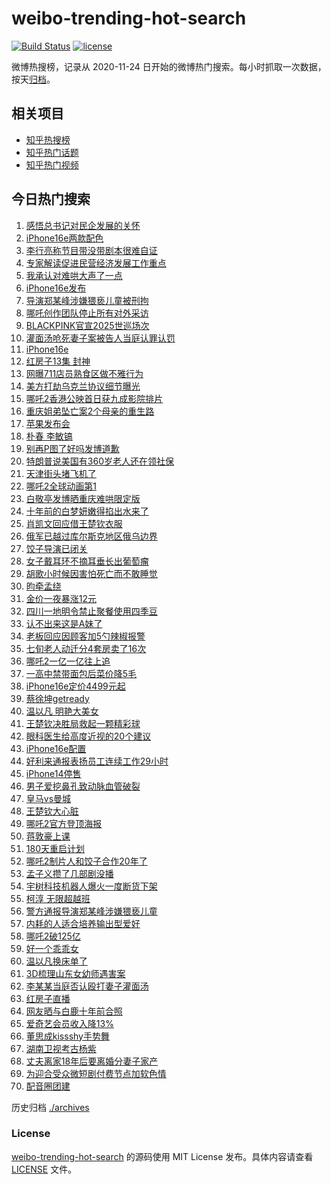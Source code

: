 # weibo-trending-hot-search

[![Build Status](https://github.com/justjavac/weibo-trending-hot-search/workflows/ci/badge.svg?branch=master)](https://github.com/justjavac/weibo-trending-hot-search/actions)
[![license](https://img.shields.io/github/license/justjavac/weibo-trending-hot-search)](https://github.com/justjavac/weibo-trending-hot-search/blob/master/LICENSE)

微博热搜榜，记录从 2020-11-24 日开始的微博热门搜索。每小时抓取一次数据，按天[归档](./archives)。

## 相关项目

- [知乎热搜榜](https://github.com/justjavac/zhihu-trending-top-search)
- [知乎热门话题](https://github.com/justjavac/zhihu-trending-hot-questions)
- [知乎热门视频](https://github.com/justjavac/zhihu-trending-hot-video)

## 今日热门搜索

<!-- BEGIN -->
<!-- 最后更新时间 Thu Feb 20 2025 03:11:39 GMT+0800 (China Standard Time) -->

1. [感悟总书记对民企发展的关怀](https://s.weibo.com//weibo?q=%23%E6%84%9F%E6%82%9F%E6%80%BB%E4%B9%A6%E8%AE%B0%E5%AF%B9%E6%B0%91%E4%BC%81%E5%8F%91%E5%B1%95%E7%9A%84%E5%85%B3%E6%80%80%23&Refer=new_time)
1. [iPhone16e两款配色](https://s.weibo.com//weibo?q=%23iPhone16e%E4%B8%A4%E6%AC%BE%E9%85%8D%E8%89%B2%23&t=31&band_rank=45&Refer=top)
1. [李行亮称节目带没带剧本很难自证](https://s.weibo.com//weibo?q=%23%E6%9D%8E%E8%A1%8C%E4%BA%AE%E7%A7%B0%E8%8A%82%E7%9B%AE%E5%B8%A6%E6%B2%A1%E5%B8%A6%E5%89%A7%E6%9C%AC%E5%BE%88%E9%9A%BE%E8%87%AA%E8%AF%81%23&t=31&band_rank=10&Refer=top)
1. [专家解读促进民营经济发展工作重点](https://s.weibo.com//weibo?q=%23%E4%B8%93%E5%AE%B6%E8%A7%A3%E8%AF%BB%E4%BF%83%E8%BF%9B%E6%B0%91%E8%90%A5%E7%BB%8F%E6%B5%8E%E5%8F%91%E5%B1%95%E5%B7%A5%E4%BD%9C%E9%87%8D%E7%82%B9%23&t=31&band_rank=3&Refer=top)
1. [我承认对难哄大声了一点](https://s.weibo.com//weibo?q=%E6%88%91%E6%89%BF%E8%AE%A4%E5%AF%B9%E9%9A%BE%E5%93%84%E5%A4%A7%E5%A3%B0%E4%BA%86%E4%B8%80%E7%82%B9&t=31&band_rank=8&Refer=top)
1. [iPhone16e发布](https://s.weibo.com//weibo?q=%23iPhone16e%E5%8F%91%E5%B8%83%23&t=31&band_rank=2&Refer=top)
1. [导演郑某峰涉嫌猥亵儿童被刑拘](https://s.weibo.com//weibo?q=%23%E5%AF%BC%E6%BC%94%E9%83%91%E6%9F%90%E5%B3%B0%E6%B6%89%E5%AB%8C%E7%8C%A5%E4%BA%B5%E5%84%BF%E7%AB%A5%E8%A2%AB%E5%88%91%E6%8B%98%23&t=31&band_rank=1&Refer=top)
1. [哪吒创作团队停止所有对外采访](https://s.weibo.com//weibo?q=%23%E5%93%AA%E5%90%92%E5%88%9B%E4%BD%9C%E5%9B%A2%E9%98%9F%E5%81%9C%E6%AD%A2%E6%89%80%E6%9C%89%E5%AF%B9%E5%A4%96%E9%87%87%E8%AE%BF%23&t=31&band_rank=11&Refer=top)
1. [BLACKPINK官宣2025世巡场次](https://s.weibo.com//weibo?q=%23BLACKPINK%E5%AE%98%E5%AE%A32025%E4%B8%96%E5%B7%A1%E5%9C%BA%E6%AC%A1%23&t=31&band_rank=2&Refer=top)
1. [灌面汤呛死妻子案被告人当庭认罪认罚](https://s.weibo.com//weibo?q=%23%E7%81%8C%E9%9D%A2%E6%B1%A4%E5%91%9B%E6%AD%BB%E5%A6%BB%E5%AD%90%E6%A1%88%E8%A2%AB%E5%91%8A%E4%BA%BA%E5%BD%93%E5%BA%AD%E8%AE%A4%E7%BD%AA%E8%AE%A4%E7%BD%9A%23&t=31&band_rank=20&Refer=top)
1. [iPhone16e](https://s.weibo.com//weibo?q=iPhone16e&t=31&band_rank=18&Refer=top)
1. [红房子13集 封神](https://s.weibo.com//weibo?q=%E7%BA%A2%E6%88%BF%E5%AD%9013%E9%9B%86%20%E5%B0%81%E7%A5%9E&t=31&band_rank=4&Refer=top)
1. [网曝711店员熟食区做不雅行为](https://s.weibo.com//weibo?q=%23%E7%BD%91%E6%9B%9D711%E5%BA%97%E5%91%98%E7%86%9F%E9%A3%9F%E5%8C%BA%E5%81%9A%E4%B8%8D%E9%9B%85%E8%A1%8C%E4%B8%BA%23&t=31&band_rank=13&Refer=top)
1. [美方打劫乌克兰协议细节曝光](https://s.weibo.com//weibo?q=%23%E7%BE%8E%E6%96%B9%E6%89%93%E5%8A%AB%E4%B9%8C%E5%85%8B%E5%85%B0%E5%8D%8F%E8%AE%AE%E7%BB%86%E8%8A%82%E6%9B%9D%E5%85%89%23&t=31&band_rank=10&Refer=top)
1. [哪吒2香港公映首日获九成影院排片](https://s.weibo.com//weibo?q=%23%E5%93%AA%E5%90%922%E9%A6%99%E6%B8%AF%E5%85%AC%E6%98%A0%E9%A6%96%E6%97%A5%E8%8E%B7%E4%B9%9D%E6%88%90%E5%BD%B1%E9%99%A2%E6%8E%92%E7%89%87%23&t=31&band_rank=28&Refer=top)
1. [重庆姐弟坠亡案2个母亲的重生路](https://s.weibo.com//weibo?q=%23%E9%87%8D%E5%BA%86%E5%A7%90%E5%BC%9F%E5%9D%A0%E4%BA%A1%E6%A1%882%E4%B8%AA%E6%AF%8D%E4%BA%B2%E7%9A%84%E9%87%8D%E7%94%9F%E8%B7%AF%23&t=31&band_rank=5&Refer=top)
1. [苹果发布会](https://s.weibo.com//weibo?q=%E8%8B%B9%E6%9E%9C%E5%8F%91%E5%B8%83%E4%BC%9A&t=31&band_rank=5&Refer=top)
1. [朴春 李敏镐](https://s.weibo.com//weibo?q=%E6%9C%B4%E6%98%A5%20%E6%9D%8E%E6%95%8F%E9%95%90&t=31&band_rank=15&Refer=top)
1. [别再P图了好吗发博道歉](https://s.weibo.com//weibo?q=%23%E5%88%AB%E5%86%8DP%E5%9B%BE%E4%BA%86%E5%A5%BD%E5%90%97%E5%8F%91%E5%8D%9A%E9%81%93%E6%AD%89%23&t=31&band_rank=7&Refer=top)
1. [特朗普说美国有360岁老人还在领社保](https://s.weibo.com//weibo?q=%23%E7%89%B9%E6%9C%97%E6%99%AE%E8%AF%B4%E7%BE%8E%E5%9B%BD%E6%9C%89360%E5%B2%81%E8%80%81%E4%BA%BA%E8%BF%98%E5%9C%A8%E9%A2%86%E7%A4%BE%E4%BF%9D%23&t=31&band_rank=6&Refer=top)
1. [天津街头堵飞机了](https://s.weibo.com//weibo?q=%23%E5%A4%A9%E6%B4%A5%E8%A1%97%E5%A4%B4%E5%A0%B5%E9%A3%9E%E6%9C%BA%E4%BA%86%23&t=31&band_rank=20&Refer=top)
1. [哪吒2全球动画第1](https://s.weibo.com//weibo?q=%23%E5%93%AA%E5%90%922%E5%85%A8%E7%90%83%E5%8A%A8%E7%94%BB%E7%AC%AC1%23&t=31&band_rank=40&Refer=top)
1. [白敬亭发博晒重庆难哄限定版](https://s.weibo.com//weibo?q=%E7%99%BD%E6%95%AC%E4%BA%AD%E5%8F%91%E5%8D%9A%E6%99%92%E9%87%8D%E5%BA%86%E9%9A%BE%E5%93%84%E9%99%90%E5%AE%9A%E7%89%88&t=31&band_rank=23&Refer=top)
1. [十年前的白梦妍嫩得掐出水来了](https://s.weibo.com//weibo?q=%23%E5%8D%81%E5%B9%B4%E5%89%8D%E7%9A%84%E7%99%BD%E6%A2%A6%E5%A6%8D%E5%AB%A9%E5%BE%97%E6%8E%90%E5%87%BA%E6%B0%B4%E6%9D%A5%E4%BA%86%23&t=31&band_rank=22&Refer=top)
1. [肖凯文回应借王楚钦衣服](https://s.weibo.com//weibo?q=%23%E8%82%96%E5%87%AF%E6%96%87%E5%9B%9E%E5%BA%94%E5%80%9F%E7%8E%8B%E6%A5%9A%E9%92%A6%E8%A1%A3%E6%9C%8D%23&t=31&band_rank=27&Refer=top)
1. [俄军已越过库尔斯克地区俄乌边界](https://s.weibo.com//weibo?q=%E4%BF%84%E5%86%9B%E5%B7%B2%E8%B6%8A%E8%BF%87%E5%BA%93%E5%B0%94%E6%96%AF%E5%85%8B%E5%9C%B0%E5%8C%BA%E4%BF%84%E4%B9%8C%E8%BE%B9%E7%95%8C&t=31&band_rank=35&Refer=top)
1. [饺子导演已闭关](https://s.weibo.com//weibo?q=%23%E9%A5%BA%E5%AD%90%E5%AF%BC%E6%BC%94%E5%B7%B2%E9%97%AD%E5%85%B3%23&t=31&band_rank=14&Refer=top)
1. [女子戴耳环不摘耳垂长出葡萄瘤](https://s.weibo.com//weibo?q=%23%E5%A5%B3%E5%AD%90%E6%88%B4%E8%80%B3%E7%8E%AF%E4%B8%8D%E6%91%98%E8%80%B3%E5%9E%82%E9%95%BF%E5%87%BA%E8%91%A1%E8%90%84%E7%98%A4%23&t=31&band_rank=24&Refer=top)
1. [胡歌小时候因害怕死亡而不敢睡觉](https://s.weibo.com//weibo?q=%23%E8%83%A1%E6%AD%8C%E5%B0%8F%E6%97%B6%E5%80%99%E5%9B%A0%E5%AE%B3%E6%80%95%E6%AD%BB%E4%BA%A1%E8%80%8C%E4%B8%8D%E6%95%A2%E7%9D%A1%E8%A7%89%23&t=31&band_rank=28&Refer=top)
1. [昀牵孟绕](https://s.weibo.com//weibo?q=%23%E6%98%80%E7%89%B5%E5%AD%9F%E7%BB%95%23&t=31&band_rank=12&Refer=top)
1. [金价一夜暴涨12元](https://s.weibo.com//weibo?q=%23%E9%87%91%E4%BB%B7%E4%B8%80%E5%A4%9C%E6%9A%B4%E6%B6%A812%E5%85%83%23&t=31&band_rank=18&Refer=top)
1. [四川一地明令禁止聚餐使用四季豆](https://s.weibo.com//weibo?q=%23%E5%9B%9B%E5%B7%9D%E4%B8%80%E5%9C%B0%E6%98%8E%E4%BB%A4%E7%A6%81%E6%AD%A2%E8%81%9A%E9%A4%90%E4%BD%BF%E7%94%A8%E5%9B%9B%E5%AD%A3%E8%B1%86%23&t=31&band_rank=10&Refer=top)
1. [认不出来这是A妹了](https://s.weibo.com//weibo?q=%23%E8%AE%A4%E4%B8%8D%E5%87%BA%E6%9D%A5%E8%BF%99%E6%98%AFA%E5%A6%B9%E4%BA%86%23&t=31&band_rank=26&Refer=top)
1. [老板回应因顾客加5勺辣椒报警](https://s.weibo.com//weibo?q=%23%E8%80%81%E6%9D%BF%E5%9B%9E%E5%BA%94%E5%9B%A0%E9%A1%BE%E5%AE%A2%E5%8A%A05%E5%8B%BA%E8%BE%A3%E6%A4%92%E6%8A%A5%E8%AD%A6%23&t=31&band_rank=45&Refer=top)
1. [七旬老人动迁分4套房卖了16次](https://s.weibo.com//weibo?q=%23%E4%B8%83%E6%97%AC%E8%80%81%E4%BA%BA%E5%8A%A8%E8%BF%81%E5%88%864%E5%A5%97%E6%88%BF%E5%8D%96%E4%BA%8616%E6%AC%A1%23&t=31&band_rank=19&Refer=top)
1. [哪吒2一亿一亿往上追](https://s.weibo.com//weibo?q=%23%E5%93%AA%E5%90%922%E4%B8%80%E4%BA%BF%E4%B8%80%E4%BA%BF%E5%BE%80%E4%B8%8A%E8%BF%BD%23&t=31&band_rank=21&Refer=top)
1. [一高中禁带面包后菜价降5毛](https://s.weibo.com//weibo?q=%23%E4%B8%80%E9%AB%98%E4%B8%AD%E7%A6%81%E5%B8%A6%E9%9D%A2%E5%8C%85%E5%90%8E%E8%8F%9C%E4%BB%B7%E9%99%8D5%E6%AF%9B%23&t=31&band_rank=17&Refer=top)
1. [iPhone16e定价4499元起](https://s.weibo.com//weibo?q=%23iPhone16e%E5%AE%9A%E4%BB%B74499%E5%85%83%E8%B5%B7%23&t=31&band_rank=20&Refer=top)
1. [蔡徐坤getready](https://s.weibo.com//weibo?q=%23%E8%94%A1%E5%BE%90%E5%9D%A4getready%23&t=31&band_rank=37&Refer=top)
1. [温以凡 明艳大美女](https://s.weibo.com//weibo?q=%E6%B8%A9%E4%BB%A5%E5%87%A1%20%E6%98%8E%E8%89%B3%E5%A4%A7%E7%BE%8E%E5%A5%B3&t=31&band_rank=34&Refer=top)
1. [王楚钦决胜局救起一颗精彩球](https://s.weibo.com//weibo?q=%23%E7%8E%8B%E6%A5%9A%E9%92%A6%E5%86%B3%E8%83%9C%E5%B1%80%E6%95%91%E8%B5%B7%E4%B8%80%E9%A2%97%E7%B2%BE%E5%BD%A9%E7%90%83%23&t=31&band_rank=30&Refer=top)
1. [眼科医生给高度近视的20个建议](https://s.weibo.com//weibo?q=%23%E7%9C%BC%E7%A7%91%E5%8C%BB%E7%94%9F%E7%BB%99%E9%AB%98%E5%BA%A6%E8%BF%91%E8%A7%86%E7%9A%8420%E4%B8%AA%E5%BB%BA%E8%AE%AE%23&t=31&band_rank=31&Refer=top)
1. [iPhone16e配置](https://s.weibo.com//weibo?q=%23iPhone16e%E9%85%8D%E7%BD%AE%23&t=31&band_rank=28&Refer=top)
1. [好利来通报表扬员工连续工作29小时](https://s.weibo.com//weibo?q=%23%E5%A5%BD%E5%88%A9%E6%9D%A5%E9%80%9A%E6%8A%A5%E8%A1%A8%E6%89%AC%E5%91%98%E5%B7%A5%E8%BF%9E%E7%BB%AD%E5%B7%A5%E4%BD%9C29%E5%B0%8F%E6%97%B6%23&t=31&band_rank=29&Refer=top)
1. [iPhone14停售](https://s.weibo.com//weibo?q=%23iPhone14%E5%81%9C%E5%94%AE%23&t=31&band_rank=50&Refer=top)
1. [男子爱挖鼻孔致动脉血管破裂](https://s.weibo.com//weibo?q=%23%E7%94%B7%E5%AD%90%E7%88%B1%E6%8C%96%E9%BC%BB%E5%AD%94%E8%87%B4%E5%8A%A8%E8%84%89%E8%A1%80%E7%AE%A1%E7%A0%B4%E8%A3%82%23&t=31&band_rank=37&Refer=top)
1. [皇马vs曼城](https://s.weibo.com//weibo?q=%23%E7%9A%87%E9%A9%ACvs%E6%9B%BC%E5%9F%8E%23&t=31&band_rank=50&Refer=top)
1. [王楚钦大心脏](https://s.weibo.com//weibo?q=%23%E7%8E%8B%E6%A5%9A%E9%92%A6%E5%A4%A7%E5%BF%83%E8%84%8F%23&t=31&band_rank=17&Refer=top)
1. [哪吒2官方登顶海报](https://s.weibo.com//weibo?q=%23%E5%93%AA%E5%90%922%E5%AE%98%E6%96%B9%E7%99%BB%E9%A1%B6%E6%B5%B7%E6%8A%A5%23&t=31&band_rank=16&Refer=top)
1. [蒋敦豪上课](https://s.weibo.com//weibo?q=%23%E8%92%8B%E6%95%A6%E8%B1%AA%E4%B8%8A%E8%AF%BE%23&t=31&band_rank=42&Refer=top)
1. [180天重启计划](https://s.weibo.com//weibo?q=180%E5%A4%A9%E9%87%8D%E5%90%AF%E8%AE%A1%E5%88%92&t=31&band_rank=50&Refer=top)
1. [哪吒2制片人和饺子合作20年了](https://s.weibo.com//weibo?q=%23%E5%93%AA%E5%90%922%E5%88%B6%E7%89%87%E4%BA%BA%E5%92%8C%E9%A5%BA%E5%AD%90%E5%90%88%E4%BD%9C20%E5%B9%B4%E4%BA%86%23&t=31&band_rank=40&Refer=top)
1. [孟子义攒了几部剧没播](https://s.weibo.com//weibo?q=%23%E5%AD%9F%E5%AD%90%E4%B9%89%E6%94%92%E4%BA%86%E5%87%A0%E9%83%A8%E5%89%A7%E6%B2%A1%E6%92%AD%23&t=31&band_rank=43&Refer=top)
1. [宇树科技机器人爆火一度断货下架](https://s.weibo.com//weibo?q=%23%E5%AE%87%E6%A0%91%E7%A7%91%E6%8A%80%E6%9C%BA%E5%99%A8%E4%BA%BA%E7%88%86%E7%81%AB%E4%B8%80%E5%BA%A6%E6%96%AD%E8%B4%A7%E4%B8%8B%E6%9E%B6%23&t=31&band_rank=48&Refer=top)
1. [柯淳 无限超越班](https://s.weibo.com//weibo?q=%E6%9F%AF%E6%B7%B3%20%E6%97%A0%E9%99%90%E8%B6%85%E8%B6%8A%E7%8F%AD&t=31&band_rank=39&Refer=top)
1. [警方通报导演郑某峰涉嫌猥亵儿童](https://s.weibo.com//weibo?q=%23%E8%AD%A6%E6%96%B9%E9%80%9A%E6%8A%A5%E5%AF%BC%E6%BC%94%E9%83%91%E6%9F%90%E5%B3%B0%E6%B6%89%E5%AB%8C%E7%8C%A5%E4%BA%B5%E5%84%BF%E7%AB%A5%23&t=31&band_rank=9&Refer=top)
1. [内耗的人适合培养输出型爱好](https://s.weibo.com//weibo?q=%23%E5%86%85%E8%80%97%E7%9A%84%E4%BA%BA%E9%80%82%E5%90%88%E5%9F%B9%E5%85%BB%E8%BE%93%E5%87%BA%E5%9E%8B%E7%88%B1%E5%A5%BD%23&t=31&band_rank=27&Refer=top)
1. [哪吒2破125亿](https://s.weibo.com//weibo?q=%23%E5%93%AA%E5%90%922%E7%A0%B4125%E4%BA%BF%23&t=31&band_rank=33&Refer=top)
1. [好一个乖乖女](https://s.weibo.com//weibo?q=%23%E5%A5%BD%E4%B8%80%E4%B8%AA%E4%B9%96%E4%B9%96%E5%A5%B3%23&t=31&band_rank=42&Refer=top)
1. [温以凡换床单了](https://s.weibo.com//weibo?q=%23%E6%B8%A9%E4%BB%A5%E5%87%A1%E6%8D%A2%E5%BA%8A%E5%8D%95%E4%BA%86%23&t=31&band_rank=36&Refer=top)
1. [3D梳理山东女幼师遇害案](https://s.weibo.com//weibo?q=%233D%E6%A2%B3%E7%90%86%E5%B1%B1%E4%B8%9C%E5%A5%B3%E5%B9%BC%E5%B8%88%E9%81%87%E5%AE%B3%E6%A1%88%23&t=31&band_rank=25&Refer=top)
1. [李某某当庭否认殴打妻子灌面汤](https://s.weibo.com//weibo?q=%23%E6%9D%8E%E6%9F%90%E6%9F%90%E5%BD%93%E5%BA%AD%E5%90%A6%E8%AE%A4%E6%AE%B4%E6%89%93%E5%A6%BB%E5%AD%90%E7%81%8C%E9%9D%A2%E6%B1%A4%23&t=31&band_rank=32&Refer=top)
1. [红房子直播](https://s.weibo.com//weibo?q=%23%E7%BA%A2%E6%88%BF%E5%AD%90%E7%9B%B4%E6%92%AD%23&t=31&band_rank=38&Refer=top)
1. [网友晒与白鹿十年前合照](https://s.weibo.com//weibo?q=%23%E7%BD%91%E5%8F%8B%E6%99%92%E4%B8%8E%E7%99%BD%E9%B9%BF%E5%8D%81%E5%B9%B4%E5%89%8D%E5%90%88%E7%85%A7%23&t=31&band_rank=41&Refer=top)
1. [爱奇艺会员收入降13%](https://s.weibo.com//weibo?q=%23%E7%88%B1%E5%A5%87%E8%89%BA%E4%BC%9A%E5%91%98%E6%94%B6%E5%85%A5%E9%99%8D13%25%23&t=31&band_rank=44&Refer=top)
1. [董思成kissshy手势舞](https://s.weibo.com//weibo?q=%E8%91%A3%E6%80%9D%E6%88%90kissshy%E6%89%8B%E5%8A%BF%E8%88%9E&t=31&band_rank=46&Refer=top)
1. [湖南卫视考古杨紫](https://s.weibo.com//weibo?q=%23%E6%B9%96%E5%8D%97%E5%8D%AB%E8%A7%86%E8%80%83%E5%8F%A4%E6%9D%A8%E7%B4%AB%23&t=31&band_rank=47&Refer=top)
1. [丈夫离家18年后要离婚分妻子家产](https://s.weibo.com//weibo?q=%23%E4%B8%88%E5%A4%AB%E7%A6%BB%E5%AE%B618%E5%B9%B4%E5%90%8E%E8%A6%81%E7%A6%BB%E5%A9%9A%E5%88%86%E5%A6%BB%E5%AD%90%E5%AE%B6%E4%BA%A7%23&t=31&band_rank=48&Refer=top)
1. [为迎合受众微短剧付费节点加软色情](https://s.weibo.com//weibo?q=%23%E4%B8%BA%E8%BF%8E%E5%90%88%E5%8F%97%E4%BC%97%E5%BE%AE%E7%9F%AD%E5%89%A7%E4%BB%98%E8%B4%B9%E8%8A%82%E7%82%B9%E5%8A%A0%E8%BD%AF%E8%89%B2%E6%83%85%23&t=31&band_rank=49&Refer=top)
1. [配音圈团建](https://s.weibo.com//weibo?q=%E9%85%8D%E9%9F%B3%E5%9C%88%E5%9B%A2%E5%BB%BA&t=31&band_rank=50&Refer=top)

<!-- END -->

历史归档 [./archives](./archives)

### License

[weibo-trending-hot-search](https://github.com/justjavac/weibo-trending-hot-search) 的源码使用 MIT License
发布。具体内容请查看 [LICENSE](./LICENSE) 文件。
